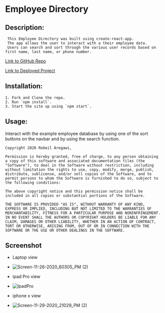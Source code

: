 # Employee Directory
## Description:
     This Employee Directory was built using create-react-app. 
     The app allows the user to interact with a their employee data. 
     Users can search and sort through the various user records based on first name, last name, or phone number.

 [Link to GitHub Repo](https://github.com/Robeil/user-directory)

 [Link to Deployed Project](https://robeil.github.io/user-directory/)

## Installation: 
    1. Fork and Clone the repo.
    2. Run `npm install`.
    3. Start the site up using `npm start`.


## Usage:
Interact with the example employee database by using one of the sort buttons on the navbar and by using the search function.

```
Copyright 2020 Robeil Aregawi,

Permission is hereby granted, free of charge, to any person obtaining a copy of this software and associated documentation files (the "Software"), to deal in the Software without restriction, including without limitation the rights to use, copy, modify, merge, publish, distribute, sublicense, and/or sell copies of the Software, and to permit persons to whom the Software is furnished to do so, subject to the following conditions:

The above copyright notice and this permission notice shall be included in all copies or substantial portions of the Software.

THE SOFTWARE IS PROVIDED "AS IS", WITHOUT WARRANTY OF ANY KIND, EXPRESS OR IMPLIED, INCLUDING BUT NOT LIMITED TO THE WARRANTIES OF MERCHANTABILITY, FITNESS FOR A PARTICULAR PURPOSE AND NONINFRINGEMENT. IN NO EVENT SHALL THE AUTHORS OR COPYRIGHT HOLDERS BE LIABLE FOR ANY CLAIM, DAMAGES OR OTHER LIABILITY, WHETHER IN AN ACTION OF CONTRACT, TORT OR OTHERWISE, ARISING FROM, OUT OF OR IN CONNECTION WITH THE SOFTWARE OR THE USE OR OTHER DEALINGS IN THE SOFTWARE.

```
## Screenshot
* Laptop view
* ![Screen-11-26-2020_60305_PM (2)](https://user-images.githubusercontent.com/65261399/100402742-e33dfd80-3011-11eb-8153-0ea6f029041e.png)

* ipad Pro view
* ![IpadPro](https://user-images.githubusercontent.com/65261399/100553955-41ebbd00-3246-11eb-9cc9-6251bd1d7145.png)

* iphone x view
* ![Screen-11-29-2020_21029_PM (2)](https://user-images.githubusercontent.com/65261399/100554901-fab4fa80-324c-11eb-8ae3-e3b57f95d8f6.png)


